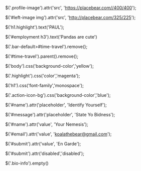 $('.profile-image').attr('src', 'https://placebear.com//400/400');

$('#left-image img').attr('src', 'http://placebear.com/325/225');

$('h1.highlight').text('PAUL');

$('#employment h3').text('Pandas are cute')

$('.bar-default>#time-travel').remove();
<!-- or -->
$('#time-travel').parent().remove();

$('body').css('background-color','yellow');

$('.highlight').css('color','magenta');

$('h1').css('font-family','monospace');

$('.action-icon-bg').css('background-color','blue');

$('#name').attr('placeholder', 'Identify Yourself');

$('#message').attr('placeholder', 'State Yo Bidness');

$('#name').attr('value', 'Your Nemesis');

$('#email').attr('value', 'koalathebear@gmail.com');

$('#submit').attr('value', 'En Garde');

$('#submit').attr('disabled','disabled');

$('.bio-info').empty()
